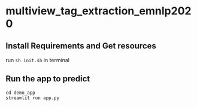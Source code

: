 # multiview_tag_extraction_emnlp2020


## Install Requirements and Get resources
run `sh init.sh` in terminal


## Run the app to predict
```
cd demo_app
streamlit run app.py

```